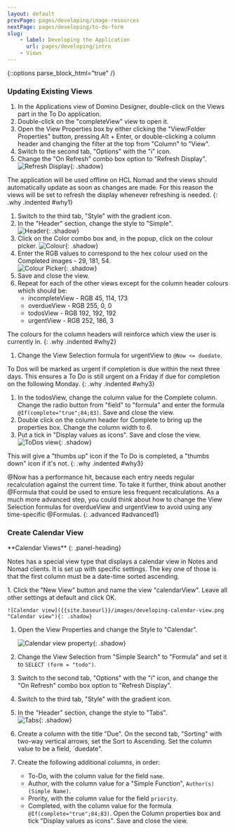 ```yaml
---
layout: default
prevPage: pages/developing/image-resources
nextPage: pages/developing/to-do-form
slug:
    - label: Developing the Application
      url: pages/developing/intro
    - Views
---
```


{::options parse_block_html="true" /}

### Updating Existing Views
1. In the Applications view of Domino Designer, double-click on the Views part in the To Do application.
1. Double-click on the "completeView" view to open it.
1. Open the View Properties box by either clicking the "View/Folder Properties" button, pressing Alt + Enter, or double-clicking a column header and changing the filter at the top from "Column" to "View".
1. Switch to the second tab, "Options" with the "i" icon.
1. Change the "On Refresh" combo box option to "Refresh Display".   
    ![Refresh Display]({{site.baseurl}}/images/developing-views-refresh.png "Refresh Display"){: .shadow}

The application will be used offline on HCL Nomad and the views should automatically update as soon as changes are made. For this reason the views will be set to refresh the display whenever refreshing is needed.
{: .why .indented #why1}
1. Switch to the third tab, "Style" with the gradient icon.
1. In the "Header" section, change the style to "Simple".   
    ![Header]({{site.baseurl}}/images/developing-views-header.png "Header"){: .shadow}
1. Click on the Color combo box and, in the popup, click on the colour picker.
    ![Colour]({{site.baseurl}}/images/developing-views-color.png "Colour"){: .shadow}
1. Enter the RGB values to correspond to the hex colour used on the Completed images - 29, 181, 54.    
    ![Colour Picker]({{site.baseurl}}/images/developing-views-color-picker.png "Colour Picker"){: .shadow}
1. Save and close the view.
1. Repeat for each of the other views except for the column header colours which should be:
    - incompleteView - RGB 45, 114, 173
    - overdueView - RGB 255, 0, 0
    - todosView - RGB 192, 192, 192
    - urgentView - RGB 252, 186, 3

The colours for the column headers will reinforce which view the user is currently in.
{: .why .indented #why2}
1. Change the View Selection formula for urgentView to `@Now <= duedate`.

To Dos will be marked as urgent if completion is due within the next three days. This ensures a To Do is still urgent on a Friday if due for completion on the following Monday.
{: .why .indented #why3}
1. In the todosView, change the column value for the Complete column. Change the radio button from "field" to "formula" and enter the formula `@If(complete="true";84;83)`. Save and close the view.
1. Double click on the column header for Complete to bring up the properties box. Change the column width to 6.
1. Put a tick in "Display values as icons". Save and close the view.
    ![ToDos view]({{site.baseurl}}/images/developing-views-complete.png "ToDos view"){: .shadow}

This will give a "thumbs up" icon if the To Do is completed, a "thumbs down" icon if it's not.
{: .why .indented #why3}
<br/>

@Now has a performance hit, because each entry needs regular recalculation against the current time. To take it further, think about another @Formula that could be used to ensure less frequent recalculations. As a much more advanced step, you could think about how to change the View Selection formulas for overdueView and urgentView to avoid using any time-specific @Formulas.
{: .advanced #advanced1}

### Create Calendar View

<div class="panel panel-info">
**Calendar Views**
{: .panel-heading}
<div class="panel-body">

Notes has a special view type that displays a calendar view in Notes and Nomad clients. It is set up with specific settings. The key one of those is that the first column must be a date-time sorted ascending.

</div>
</div>
1. Click the "New View" button and name the view "calendarView". Leave all other settings at default and click OK.

    ![Calendar view]({{site.baseurl}}/images/developing-calendar-view.png "Calendar view"){: .shadow}
1. Open the View Properties and change the Style to "Calendar".

    ![Calendar view property]({{site.baseurl}}/images/developing-calendar-view-property.png "Calendar view property"){: .shadow}
1. Change the View Selection from "Simple Search" to "Formula" and set it to `SELECT (form = "todo")`.
1. Switch to the second tab, "Options" with the "i" icon, and change the "On Refresh" combo box option to "Refresh Display".
1. Switch to the third tab, "Style" with the gradient icon.
1. In the "Header" section, change the style to "Tabs".   
    ![Tabs]({{site.baseurl}}/images/developing-calendar-view-style.png "Tabs"){: .shadow}
1. Create a column with the title "Due". On the second tab, "Sorting" with two-way vertical arrows, set the Sort to Ascending. Set the column value to be a field, `duedate".
1. Create the following additional columns, in order:
    - To-Do, with the column value for the field `name`.
    - Author, with the column value for a "Simple Function", `Author(s) (Simple Name)`.
    - Prority, with the column value for the field `priority`.
    - Completed, with the column value for the formula `@If(complete="true";84;83)`. Open the Column properties box and tick "Display values as icons". Save and close the view.